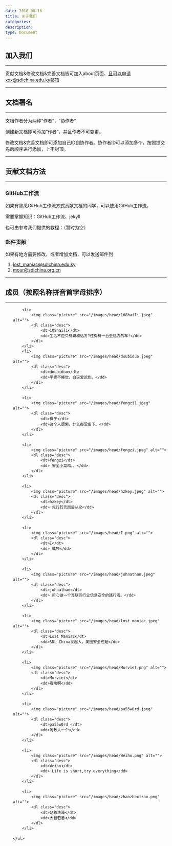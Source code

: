 ```yaml
---
date: 2018-08-16
title: 关于我们
categories:
description:
type: Document
---
```


## 加入我们

---

贡献文档&修改文档&完善文档皆可加入about页面、且可以申请xxx@sdlchina.edu.ky邮箱

---

## 文档署名

---

文档作者分为两种“作者”，“协作者”

创建新文档即可添加“作者”，并且作者不可变更。

修改文档&完善文档即可添加自己ID到协作者。协作者ID可以添加多个，按照提交先后顺序进行添加，上不封顶。

---

## 贡献文档方法

---

### GitHub工作流

如果有熟悉GitHub工作流方式贡献文档的同学，可以使用GitHub工作流。

需要掌握知识：GitHub工作流、jekyll

也可由参考我们提供的教程：（暂时为空）

### 邮件贡献

如果有地方需要修改，或者增加文档，可以发送邮件到

1. lost_maniac@sdlchina.edu.ky
2. mour@sdlchina.org.cn

---

## 成员（按照名称拼音首字母排序）

-----

<section class="about">
    <ul class="about-list">

        <li>
            <img class="picture" src="/images/head/108haili.jpeg" alt="">
            <dl class="desc">
                <dt>108haili</dt>
                <dd>生活不应只有诗和远方?还得有一台去远方的车!</dd>
            </dl>
        </li>
        <li>
            <img class="picture" src="/images/head/doubiduo.jpeg" alt="">
            <dl class="desc">
                <dt>doubiduo</dt>
                <dd>半夜不睡觉，白天爱迟到。</dd>
            </dl>
        </li>

        <li>
            <img class="picture" src="/images/head/fengzi1.jpeg" alt="">
            <dl class="desc">
                <dt>枫子</dt>
                <dd>这个人很懒，什么都没留下。</dd>
            </dl>
        </li>

        <li>
            <img class="picture" src="/images/head/fengzi.jpeg" alt="">
            <dl class="desc">
                <dt>fengzi</dt>
                <dd> 安全小菜鸡。。</dd>
            </dl>
        </li>

        <li>
            <img class="picture" src="/images/head/hzkey.jpeg" alt="">
            <dl class="desc">
                <dt>hzkey</dt>
                <dd> 先行其言而后从之</dd>
            </dl>
        </li>

        <li>
            <img class="picture" src="/images/head/I.png" alt="">
            <dl class="desc">
                <dt>I</dt>
                <dd> 慎独</dd>
            </dl>
        </li>

        <li>
            <img class="picture" src="/images/head/johnathan.jpeg" alt="">
            <dl class="desc">
                <dt>johnathan</dt>
                <dd> 用心做一个互联网行业信息安全的践行者。</dd>
            </dl>
        </li>

        <li>
            <img class="picture" src="/images/head/lost_maniac.jpeg" alt="">
            <dl class="desc">
                <dt>Lost Maniac</dt>
                <dd>SDL China发起人，美图安全经理</dd>
            </dl>
        </li>

        <li>
            <img class="picture" src="/images/head/Murviet.png" alt="">
            <dl class="desc">
                <dt>Murviet</dt>
                <dd>看啥啊</dd>
            </dl>
        </li>

        <li>
            <img class="picture" src="/images/head/pa55w0rd.jpeg" alt="">
            <dl class="desc">
                <dt>pa55w0rd </dt>
                <dd>闲散人一个</dd>
            </dl>
        </li>

        <li>
            <img class="picture" src="/images/head/Weiho.png" alt="">
            <dl class="desc">
                <dt>Weiho</dt>
                <dd> Life is short,try everything</dd>
            </dl>
        </li>

        <li>
            <img class="picture" src="/images/head/zhanzhexizao.png" alt="">
            <dl class="desc">
                <dt>站着洗澡</dt>
                <dd>大智若愚</dd>
            </dl>
        </li>

    </ul>